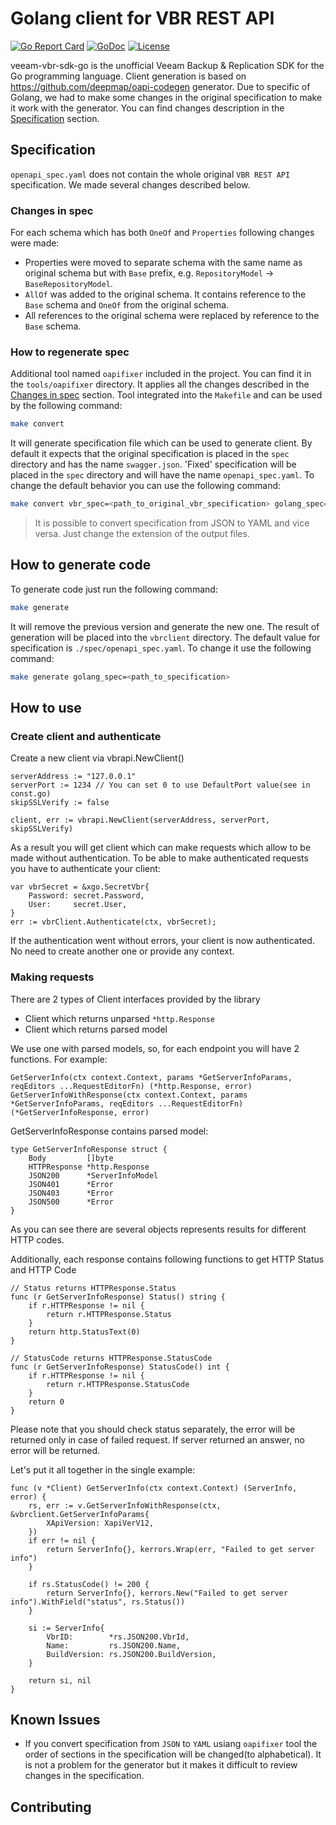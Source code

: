 # Golang client for VBR REST API

[![Go Report Card](https://goreportcard.com/badge/github.com/veeamhub/veeam-vbr-sdk-go)](https://goreportcard.com/report/github.com/veeamhub/veeam-vbr-sdk-go)
[![GoDoc](https://godoc.org/github.com/veeamhub/veeam-vbr-sdk-go?status.svg)](https://godoc.org/github.com/veeamhub/veeam-vbr-sdk-go)
[![License](https://img.shields.io/badge/license-MIT-blue.svg)](https://opensource.org/license/mit/)

veeam-vbr-sdk-go is the unofficial Veeam Backup & Replication SDK for the Go programming language.
Client generation is based on https://github.com/deepmap/oapi-codegen generator.
Due to specific of Golang, we had to make some changes in the original specification to make it work with the generator.
You can find changes description in the [Specification](#specification) section.


## Specification
`openapi_spec.yaml` does not contain the whole original `VBR REST API` specification. We made several changes described below. 

### Changes in spec
For each schema which has both `OneOf` and `Properties` following changes were made:
* Properties were moved to separate schema with the same name as original schema but with `Base` prefix, e.g. `RepositoryModel` -> `BaseRepositoryModel`.
* `AllOf` was added to the original schema. It contains reference to the `Base` schema and `OneOf` from the original schema.
* All references to the original schema were replaced by reference to the `Base` schema.

### How to regenerate spec
Additional tool named `oapifixer` included in the project. You can find it in the `tools/oapifixer` directory. 
It applies all the changes described in the [Changes in spec](#changes-in-spec) section.
Tool integrated into the `Makefile` and can be used by the following command:
```bash
make convert
```
It will generate specification file which can be used to generate client. 
By default it expects that the original specification is placed in the `spec` directory and has the name `swagger.json`.
'Fixed' specification will be placed in the `spec` directory and will have the name `openapi_spec.yaml`.
To change the default behavior you can use the following command:
```bash
make convert vbr_spec=<path_to_original_vbr_specification> golang_spec=<path_to_result>
```

> It is possible to convert specification from JSON to YAML and vice versa. Just change the extension of the output files.


## How to generate code

To generate code just run the following command:
```bash
make generate
```
It will remove the previous version and generate the new one. The result of generation will be placed into the `vbrclient` directory.
The default value for specification is `./spec/openapi_spec.yaml`. To change it use the following command:
```bash
make generate golang_spec=<path_to_specification>
```

## How to use

### Create client and authenticate
Create a new client via vbrapi.NewClient()

```golang
serverAddress := "127.0.0.1"
serverPort := 1234 // You can set 0 to use DefaultPort value(see in const.go)
skipSSLVerify := false

client, err := vbrapi.NewClient(serverAddress, serverPort, skipSSLVerify)
```

As a result you will get client which can make requests which allow to be made without authentication.
To be able to make authenticated requests you have to authenticate your client:

```golang
var vbrSecret = &xgo.SecretVbr{
    Password: secret.Password,
    User:     secret.User,
}
err := vbrClient.Authenticate(ctx, vbrSecret); 
```

If the authentication went without errors, your client is now authenticated. No need to create another one or provide any context.

### Making requests

There are 2 types of Client interfaces provided by the library
* Client which returns unparsed `*http.Response`
* Client which returns parsed model

We use one with parsed models, so, for each endpoint you will have 2 functions. For example:
```golang
GetServerInfo(ctx context.Context, params *GetServerInfoParams, reqEditors ...RequestEditorFn) (*http.Response, error)
GetServerInfoWithResponse(ctx context.Context, params *GetServerInfoParams, reqEditors ...RequestEditorFn) (*GetServerInfoResponse, error)
```

GetServerInfoResponse contains parsed model:
```golang
type GetServerInfoResponse struct {
	Body         []byte
	HTTPResponse *http.Response
	JSON200      *ServerInfoModel
	JSON401      *Error
	JSON403      *Error
	JSON500      *Error
}
```

As you can see there are several objects represents results for different HTTP codes.

Additionally, each response contains following functions to get HTTP Status and HTTP Code
```golang
// Status returns HTTPResponse.Status
func (r GetServerInfoResponse) Status() string {
	if r.HTTPResponse != nil {
		return r.HTTPResponse.Status
	}
	return http.StatusText(0)
}

// StatusCode returns HTTPResponse.StatusCode
func (r GetServerInfoResponse) StatusCode() int {
	if r.HTTPResponse != nil {
		return r.HTTPResponse.StatusCode
	}
	return 0
}
```

Please note that you should check status separately, the error will be returned only in case of failed request. If server returned an answer, no error will be returned.

Let's put it all together in the single example:
```golang
func (v *Client) GetServerInfo(ctx context.Context) (ServerInfo, error) {
	rs, err := v.GetServerInfoWithResponse(ctx, &vbrclient.GetServerInfoParams{
		XApiVersion: XapiVerV12,
	})
	if err != nil {
		return ServerInfo{}, kerrors.Wrap(err, "Failed to get server info")
	}

	if rs.StatusCode() != 200 {
		return ServerInfo{}, kerrors.New("Failed to get server info").WithField("status", rs.Status())
	}

	si := ServerInfo{
		VbrID:        *rs.JSON200.VbrId,
		Name:         rs.JSON200.Name,
		BuildVersion: rs.JSON200.BuildVersion,
	}

	return si, nil
}

```

## Known Issues
* If you convert specification from `JSON` to `YAML` usiang `oapifixer` tool the order of sections in the specification will be changed(to alphabetical). It is not a problem for the generator but it makes it difficult to review changes in the specification.


## Contributing
